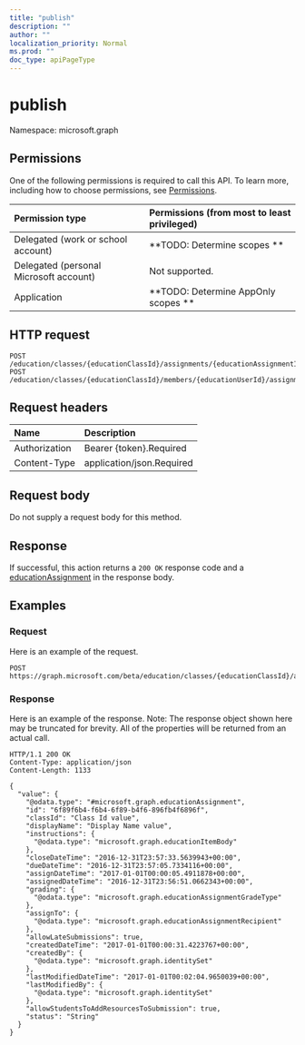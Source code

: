 ```yaml
---
title: "publish"
description: ""
author: ""
localization_priority: Normal
ms.prod: ""
doc_type: apiPageType
---
```


# publish

Namespace: microsoft.graph



## Permissions
One of the following permissions is required to call this API. To learn more, including how to choose permissions, see [Permissions](/concepts/permissions-reference.md).

|Permission type|Permissions (from most to least privileged)|
|:---|:---|
|Delegated (work or school account)|**TODO: Determine scopes **|
|Delegated (personal Microsoft account)|Not supported.|
|Application|**TODO: Determine AppOnly scopes **|

## HTTP request
<!-- {
  "blockType": "ignored"
}
-->
``` http
POST /education/classes/{educationClassId}/assignments/{educationAssignmentId}/publish
POST /education/classes/{educationClassId}/members/{educationUserId}/assignments/{educationAssignmentId}/publish
```

## Request headers
|Name|Description|
|:---|:---|
|Authorization|Bearer {token}.Required|
|Content-Type|application/json.Required|

## Request body
Do not supply a request body for this method.

## Response
If successful, this action returns a `200 OK` response code and a [educationAssignment](../resources/educationassignment.md) in the response body.

## Examples

### Request
Here is an example of the request.
<!-- {
  "blockType": "request",
  "name": "educationassignment_publish"
}
-->
``` http
POST https://graph.microsoft.com/beta/education/classes/{educationClassId}/assignments/{educationAssignmentId}/publish
```

### Response
Here is an example of the response. Note: The response object shown here may be truncated for brevity. All of the properties will be returned from an actual call.
<!-- {
  "blockType": "response",
  "truncated": true,
  "@odata.type": "microsoft.graph.educationassignment"
}
-->
``` http
HTTP/1.1 200 OK
Content-Type: application/json
Content-Length: 1133

{
  "value": {
    "@odata.type": "#microsoft.graph.educationAssignment",
    "id": "6f89f6b4-f6b4-6f89-b4f6-896fb4f6896f",
    "classId": "Class Id value",
    "displayName": "Display Name value",
    "instructions": {
      "@odata.type": "microsoft.graph.educationItemBody"
    },
    "closeDateTime": "2016-12-31T23:57:33.5639943+00:00",
    "dueDateTime": "2016-12-31T23:57:05.7334116+00:00",
    "assignDateTime": "2017-01-01T00:00:05.4911878+00:00",
    "assignedDateTime": "2016-12-31T23:56:51.0662343+00:00",
    "grading": {
      "@odata.type": "microsoft.graph.educationAssignmentGradeType"
    },
    "assignTo": {
      "@odata.type": "microsoft.graph.educationAssignmentRecipient"
    },
    "allowLateSubmissions": true,
    "createdDateTime": "2017-01-01T00:00:31.4223767+00:00",
    "createdBy": {
      "@odata.type": "microsoft.graph.identitySet"
    },
    "lastModifiedDateTime": "2017-01-01T00:02:04.9650039+00:00",
    "lastModifiedBy": {
      "@odata.type": "microsoft.graph.identitySet"
    },
    "allowStudentsToAddResourcesToSubmission": true,
    "status": "String"
  }
}
```

